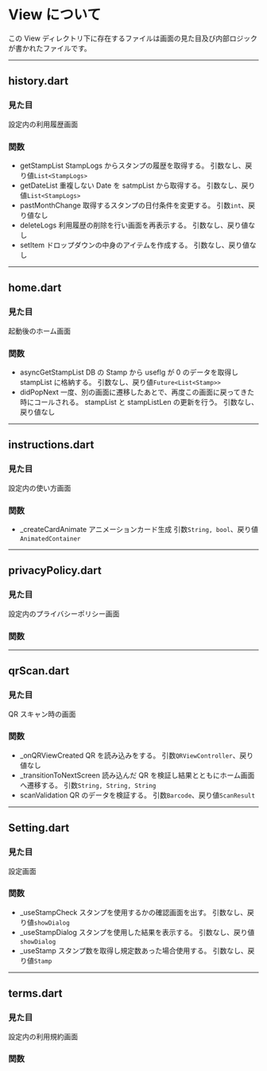 # View について

この View ディレクトリ下に存在するファイルは画面の見た目及び内部ロジックが書かれたファイルです。

---

## history.dart

### 見た目

設定内の利用履歴画面

### 関数

- getStampList
  StampLogs からスタンプの履歴を取得する。
  引数なし、戻り値`List<StampLogs>`
- getDateList
  重複しない Date を satmpList から取得する。
  引数なし、戻り値`List<StampLogs>`
- pastMonthChange
  取得するスタンプの日付条件を変更する。
  引数`int`、戻り値なし
- deleteLogs
  利用履歴の削除を行い画面を再表示する。
  引数なし、戻り値なし
- setItem
  ドロップダウンの中身のアイテムを作成する。
  引数なし、戻り値なし

---

## home.dart

### 見た目

起動後のホーム画面

### 関数

- asyncGetStampList
  DB の Stamp から useflg が 0 のデータを取得し stampList に格納する。
  引数なし、戻り値`Future<List<Stamp>>`
- didPopNext
  一度、別の画面に遷移したあとで、再度この画面に戻ってきた時にコールされる。
  stampList と stampListLen の更新を行う。
  引数なし、戻り値なし

---

## instructions.dart

### 見た目

設定内の使い方画面

### 関数

- \_createCardAnimate
  アニメーションカード生成
  引数`String, bool`、戻り値`AnimatedContainer`

---

## privacyPolicy.dart

### 見た目

設定内のプライバシーポリシー画面

### 関数

---

## qrScan.dart

### 見た目

QR スキャン時の画面

### 関数

- \_onQRViewCreated
  QR を読み込みをする。
  引数`QRViewController`、戻り値なし
- \_transitionToNextScreen
  読み込んだ QR を検証し結果とともにホーム画面へ遷移する。
  引数`String, String, String`
- scanValidation
  QR のデータを検証する。
  引数`Barcode`、戻り値`ScanResult`

---

## Setting.dart

### 見た目

設定画面

### 関数

- \_useStampCheck
  スタンプを使用するかの確認画面を出す。
  引数なし、戻り値`showDialog`
- \_useStampDialog
  スタンプを使用した結果を表示する。
  引数なし、戻り値`showDialog`
- \_useStamp
  スタンプ数を取得し規定数あった場合使用する。
  引数なし、戻り値`Stamp`

---

## terms.dart

### 見た目

設定内の利用規約画面

### 関数
